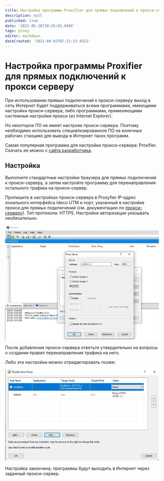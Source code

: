 ```yaml
---
title: Настройка программы Proxifier для прямых подключений к прокси-серверу
description: null
published: true
date: '2021-05-26T10:26:02.949Z'
tags: proxy
editor: markdown
dateCreated: '2021-04-02T07:21:23.831Z'
---
```


# Настройка программы Proxifier для прямых подключений к прокси серверу

При использовании прямых подключений к прокси-серверу выход в сеть Интернет будет поддерживаться всеми программами, имеющими настройки прокси-сервера, либо программами, применяющими системные настройки прокси \(из Internet Explorer\).

Но некоторое ПО не имеет настроек прокси-сервера. Поэтому необходимо использовать специализированное ПО на конечных рабочих станциях для вывода в Интернет таких программ.

Самая популярная программа для настройки прокси-сервера: Proxifier. Скачать ее можно с [сайта разработчика](http://www.proxifier.com/).

## Настройка

Выполните стандартные настройки браузера для прямых подключений к прокси-серверу, а затем настройте программу для перенаправления остального трафика на прокси-сервер.

Пропишите в настройках прокси-сервера в Proxyfier IP-адрес локального интерфейса Ideco UTM и порт, указанный в настройке прокси для прямых подключений \(см. документацию по [прокси-серверу](../../settings/services/proxy/proxy-server.md)\). Тип протокола: HTTPS. Настройки авторизации указывать необязательно.

![](../../.gitbook/assets/6062169.jpg)

После добавления прокси-сервера ответьте утвердительно на вопросы о создании правил перенаправления трафика на него.

Либо эти настройки можно отредактировать позже:

![](../../.gitbook/assets/proxyfier02%20%281%29%20%282%29%20%282%29%20%282%29.jpg)

Настройка закончена, программы будут выходить в Интернет через заданный прокси-сервер.

